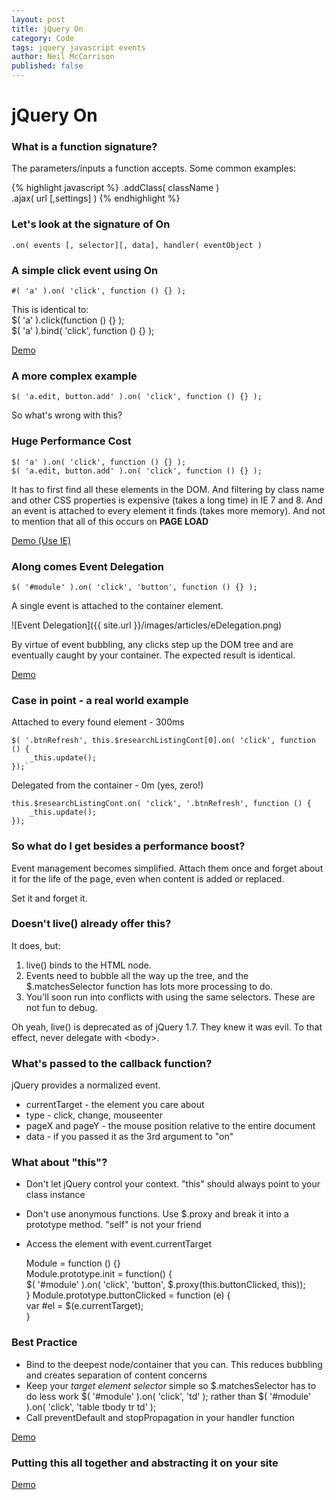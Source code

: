 ```yaml
---
layout: post
title: jQuery On
category: Code
tags: jquery javascript events
author: Neil McCorrison
published: false
---
```


# jQuery On

### What is a function signature?
The parameters/inputs a function accepts. Some common examples:

{% highlight javascript %}
	.addClass( className )  
	.ajax( url [,settings] )
{% endhighlight %}
### Let's look at the signature of On
	.on( events [, selector][, data], handler( eventObject )

### A simple click event using On
	#( 'a' ).on( 'click', function () {} );

This is identical to:  
	$( 'a' ).click(function () {} );  
	$( 'a' ).bind( 'click', function () {} );

[Demo](http://somedemourl.com)

### A more complex example
	$( 'a.edit, button.add' ).on( 'click', function () {} );

So what's wrong with this?

### Huge Performance Cost
	$( 'a' ).on( 'click', function () {} );  
	$( 'a.edit, button.add' ).on( 'click', function () {} );

It has to first find all these elements in the DOM. And filtering by class name and other CSS properties is expensive (takes a long time) in IE 7 and 8. And an event is attached to every element it finds (takes more memory). And not to mention that all of this occurs on **PAGE LOAD**

[Demo (Use IE)](http://somedemourl.com)

### Along comes Event Delegation
	$( '#module' ).on( 'click', 'button', function () {} );

A single event is attached to the container element.

![Event Delegation]({{ site.url }}/images/articles/eDelegation.png)

By virtue of event bubbling, any clicks step up the DOM tree and are eventually caught by your container. The expected result is identical.

[Demo](http://somedemourl.com)

### Case in point - a real world example
Attached to every found element - 300ms

	$( '.btnRefresh', this.$researchListingCont[0].on( 'click', function () {  
		_this.update();  
	});`

Delegated from the container - 0m (yes, zero!)

	this.$researchListingCont.on( 'click', '.btnRefresh', function () {  
		_this.update();  
	});

### So what do I get besides a performance boost?
Event management becomes simplified. Attach them once and forget about it for the life of the page, even when content is added or replaced.

Set it and forget it.

### Doesn't live() already offer this?
It does, but:

1. live() binds to the HTML node.
2. Events need to bubble all the way up the tree, and the $.matchesSelector function has lots more processing to do.
3. You'll soon run into conflicts with using the same selectors. These are not fun to debug.

Oh yeah, live() is deprecated as of jQuery 1.7. They knew it was evil. To that effect, never delegate with &lt;body&gt;.

### What's passed to the callback function?
jQuery provides a normalized event.

* currentTarget - the element you care about
* type - click, change, mouseenter
* pageX and pageY - the mouse position relative to the entire document
* data - if you passed it as the 3rd argument to "on"

### What about "this"?
* Don't let jQuery control your context. "this" should always point to your class instance
* Don't use anonymous functions. Use $.proxy and break it into a prototype method. "self" is not your friend
* Access the element with event.currentTarget

	Module = function () {}  
	Module.prototype.init = function() {  
		$( '#module' ).on( 'click', 'button', $.proxy(this.buttonClicked, this));  
	}
	Module.prototype.buttonClicked = function (e) {  
		var #el = $(e.currentTarget);  
	}

### Best Practice
* Bind to the deepest node/container that you can. This reduces bubbling and creates separation of content concerns
* Keep your *target element selector* simple so $.matchesSelector has to do less work
	$( '#module' ).on( 'click', 'td' );
rather than
	$( '#module' ).on( 'click', 'table tbody tr td' );
* Call preventDefault and stopPropagation in your handler function

[Demo](http://somedemourl.com)

### Putting this all together and abstracting it on your site
[Demo](http://somedemourl.com)
